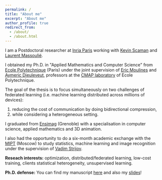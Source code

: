 ```yaml
---
permalink: /
title: "About me"
excerpt: "About me"
author_profile: true
redirect_from: 
  - /about/
  - /about.html
---
```


I am a Postdoctoral researcher at [Inria Paris](https://www.inria.fr/fr/centre-inria-de-paris) working with [Kevin Scaman](https://kscaman.github.io/) and [Laurent Massoulié](https://www.di.ens.fr/laurent.massoulie/). 


I obtained my Ph.D. in "Applied Mathematics and Computer Science" from [Ecole Polytechnique](https://www.polytechnique.edu/en) (Paris)
under the joint supervision of [Eric Moulines](https://scholar.google.fr/citations?user=_XE1LvQAAAAJ&hl=fr) and 
[Aymeric Dieuleveut](http://www.cmap.polytechnique.fr/~aymeric.dieuleveut/), professors at the [CMAP laboratory](https://portail.polytechnique.edu/cmap/fr/) of Ecole Polytechnique. 

The goal of the thesis is to focus simultaneously on two challenges of federated learning (i.e. machine learning distributed across millions of devices): 

1. reducing the cost of communication by doing bidirectional compression, 
2. while considering a heterogeneous setting.

<!--- Here is [a short presentation](https://www.telecom-paris.fr/federated-learning-privacy-friendly-ai) of Federated Learning where I try to give the key concepts.
--->

 
I graduated from [Ensimag](https://ensimag.grenoble-inp.fr/) (Grenoble) with a specialisation in computer science, applied mathematics and 3D animation. 

I also had the opportunity to do a six-month academic exchange with the [MIPT](https://mipt.ru/english/) (Moscow) to study statistics, machine learning and image recognition under the supervision of [Vadim Strijov](https://scholar.google.ru/citations?user=3TpENmIAAAAJ&hl=en).


**Reseach interests:** optimization, distributed/federated learning, low-cost training, clients statistical heterogeneity, unsupervised learning.

**Ph.D. defense:** You can find my manuscript [here](https://philipco.github.io/files/PhD/philippenko_PhD_Thesis.pdf) and also my [slides](https://philipco.github.io/files/PhD/2023_09-thesis_defense.pdf)!

<!---
## Research events!

**06/2020:** 

**12/2019:** Ph.d. at École polytechnique.


## News!

**12/2021:** I am very proud to announce that my paper *Preserved central model for faster bidirectional compression in distributed settings* has been accepted at Neurips 2021! This paper has been written with Aymeric Dieuleveut (my Ph.D. supervisor at Polytechnique) in collaboration with Laetitia Kameni and Richard VIDAL from Accenture France. In this work, we developed a new algorithm - MCM - that tackles communication constraints in a Federated Learning framework.

**10/2021:** The Congress of Young Researchers in Applied Mathematics (CJC-MA) has ended and was a collective success! It was 3 high level plenary speakers, 39 scientific presentations, 32 posters and about 120 participants! The event was organized at École Polytechnique, and its goal was to promote exchanges between PhD and post-doc students from French laboratories. It was a great moment of exchange and sharing.

**01/2021:** As part of my Ph.D., I help with the organization of the [CJC-MA 2021](https://cjc-ma2021.github.io/) (Congress of young research in Applied Mathematics) as *President of the Organizing Committee*. 
This congress will take place at Ecole Polytechnique in October 2021 and aim to gather young researchers from the whole of France.

**06/2020:** I released my first paper on Arxiv: *Bidirectional compression in heterogeneous settings for federated learning with partial participation: tight convergence guarantees*. This paper has been written with Aymeric Dieuleveut (my Ph.D. supervisor at Polytechnique) in collaboration with Laetitia Kameni and Richard VIDAL from Accenture France.

**12/2019:** I am starting my Ph.D at Ecole Polytechnique!

--> 
